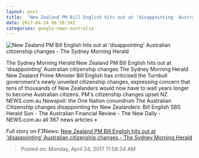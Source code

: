 ```yaml
---
layout: post
title:  "New Zealand PM Bill English hits out at 'disappointing' Australian citizenship changes - The Sydney Morning Herald"
date: 2017-04-24 06:58:34Z
categories: google-news-australia
---
```


![New Zealand PM Bill English hits out at 'disappointing' Australian citizenship changes - The Sydney Morning Herald](http://www.smh.com.au/content/dam/images/g/u/8/z/u/3/image.related.socialLead.620x349.gvr4g7.png/1493022795343.jpg)

The Sydney Morning Herald New Zealand PM Bill English hits out at 'disappointing' Australian citizenship changes The Sydney Morning Herald New Zealand Prime Minister Bill English has criticised the Turnbull government's newly unveiled citizenship changes, expressing concern that tens of thousands of New Zealanders would now have to wait years longer to become Australian citizens. PM's citizenship changes upset NZ NEWS.com.au Newspoll: the One Nation conundrum The Australian Citizenship changes disappointing for New Zealanders: Bill English SBS Herald Sun - The Australian Financial Review - The New Daily - NEWS.com.au all 367 news articles »


Full story on F3News: [New Zealand PM Bill English hits out at 'disappointing' Australian citizenship changes - The Sydney Morning Herald](http://www.f3nws.com/n/EvSU2G)

> Posted on: Monday, April 24, 2017 11:58:34 AM

